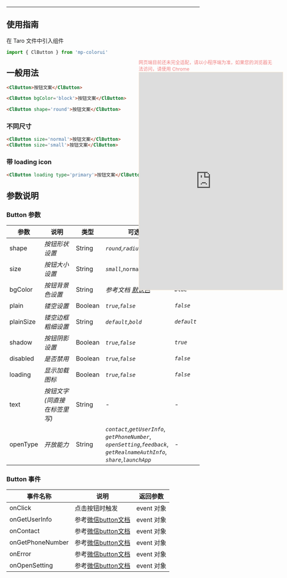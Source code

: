 ****

## 使用指南

在 Taro 文件中引入组件

```js
import { ClButton } from 'mp-colorui'
```

## 一般用法

```html
<ClButton>按钮文案</ClButton>
```

```html
<ClButton bgColor='block'>按钮文案</ClButton>
```

```html
<ClButton shape='round'>按钮文案</ClButton>
```

### 不同尺寸

```html
<ClButton size='normal'>按钮文案</ClButton>
<ClButton size='small'>按钮文案</ClButton>
```

### 带 loading icon

```html
<ClButton loading type='primary'>按钮文案</ClButton>
```

## 参数说明

### Button 参数



| 参数      | 说明                         | 类型    | 可选值                                                       | 默认值      |
| --------- | ---------------------------- | ------- | ------------------------------------------------------------ | ----------- |
| shape     | *按钮形状设置*               | String  | *`round`*,*`radius`*                                         | *`radius`*  |
| size      | *按钮大小设置*               | String  | *`small`*,`normal`,*`large`*                                 | *`normal`*  |
| bgColor   | *按钮背景色设置*             | String  | *参考文档 [默认色](/home/color)*                             | *`blue`*    |
| plain     | *镂空设置*                   | Boolean | *`true`*,*`false`*                                           | *`false`*   |
| plainSize | *镂空边框粗细设置*           | String  | *`default`*,*`bold`*                                         | *`default`* |
| shadow    | *按钮阴影设置*               | Boolean | *`true`*,*`false`*                                           | *`true`*    |
| disabled  | *是否禁用*                   | Boolean | *`true`*,*`false`*                                           | *`false`*   |
| loading   | *显示加载图标*               | Boolean | *`true`*,*`false`*                                           | *`false`*   |
| text      | *按钮文字(同直接在标签里写)* | String  | -                                                            | -           |
| openType  | *开放能力*                   | String  | *`contact`*,*`getUserInfo`*,<br />*`getPhoneNumber`*,<br />*`openSetting`*,*`feedback`*,<br />*`getRealnameAuthInfo`*,<br />*`share`*,*`launchApp`* | -           |

### Button 事件



| 事件名称         | 说明                                                         | 返回参数   |
| ---------------- | ------------------------------------------------------------ | ---------- |
| onClick          | 点击按钮时触发                                               | event 对象 |
| onGetUserInfo    | 参考[微信button文档](https://developers.weixin.qq.com/miniprogram/dev/component/button.html) | event 对象 |
| onContact        | 参考[微信button文档](https://developers.weixin.qq.com/miniprogram/dev/component/button.html) | event 对象 |
| onGetPhoneNumber | 参考[微信button文档](https://developers.weixin.qq.com/miniprogram/dev/component/button.html) | event 对象 |
| onError          | 参考[微信button文档](https://developers.weixin.qq.com/miniprogram/dev/component/button.html) | event 对象 |
| onOpenSetting    | 参考[微信button文档](https://developers.weixin.qq.com/miniprogram/dev/component/button.html) | event 对象 |

<div style="position: fixed; right:10px; top: 5%">
<div style="width: 355px; display: flex; flex-wrap: wrap; justify-content: center; align-items: center; font-size: 12px; color: lightcoral">网页端目前还未完全适配，请以小程序端为准，如果您的浏览器无法访问，请使用 Chrome</div>
<iframe style="border: 1px solid antiquewhite" src="https://118.25.36.24/#/pages/components/button/index" height="568" width="375"></iframe>
</div>
